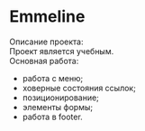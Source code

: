 # Emmeline
Описание проекта:      
Проект является учебным.      
Основная работа:      
- работа с меню;
- ховерные состояния ссылок;
- позиционирование;
- элементы формы;
- работа в footer.
